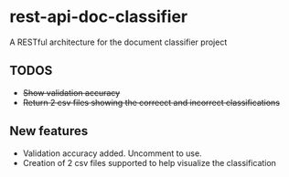# rest-api-doc-classifier
A RESTful architecture for the document classifier project


## TODOS
  - ~~Show validation accuracy~~
  - ~~Return 2 csv files showing the correect and incorrect classifications~~


## New features
  - Validation accuracy added. Uncomment to use.
  - Creation of 2 csv files supported to help visualize the classification

